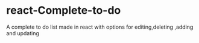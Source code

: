 # react-Complete-to-do
A complete to do list made in react with options for editing,deleting ,adding and updating

